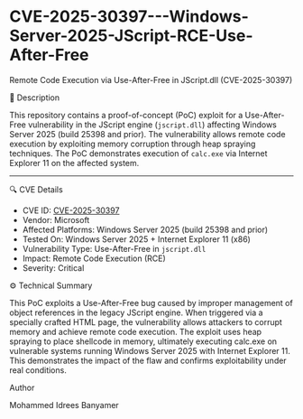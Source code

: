 # CVE-2025-30397---Windows-Server-2025-JScript-RCE-Use-After-Free
Remote Code Execution via Use-After-Free in JScript.dll (CVE-2025-30397)


 🧠 Description

This repository contains a proof-of-concept (PoC) exploit for a Use-After-Free vulnerability in the JScript engine (`jscript.dll`) affecting Windows Server 2025 (build 25398 and prior). The vulnerability allows remote code execution by exploiting memory corruption through heap spraying techniques. The PoC demonstrates execution of `calc.exe` via Internet Explorer 11 on the affected system.

---

 🔍 CVE Details

- CVE ID: [CVE-2025-30397](https://cve.mitre.org/cgi-bin/cvename.cgi?name=CVE-2025-30397)
- Vendor: Microsoft
- Affected Platforms: Windows Server 2025 (build 25398 and prior)
- Tested On: Windows Server 2025 + Internet Explorer 11 (x86)
- Vulnerability Type: Use-After-Free in `jscript.dll`
- Impact: Remote Code Execution (RCE)
- Severity: Critical



⚙️ Technical Summary

This PoC exploits a Use-After-Free bug caused by improper management of object references in the legacy JScript engine. When triggered via a specially crafted HTML page, the vulnerability allows attackers to corrupt memory and achieve remote code execution. The exploit uses heap spraying to place shellcode in memory, ultimately executing calc.exe on vulnerable systems running Windows Server 2025 with Internet Explorer 11. This demonstrates the impact of the flaw and confirms exploitability under real conditions.

Author

Mohammed Idrees Banyamer
